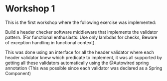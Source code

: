 # Workshop 1

This is the first workshop where the following exercise was implemented: 

Build a header checker software middleware that implements the validator pattern.
(For functional enthusiasts: Use only lambdas for checks, Beware of exception
handling in functional context).

This was done using an interface for all the header validator where each header validator knew which predicate to implement, it was all supported by getting all these validators automatically using the @Autowired spring annotation (This was possible since each validator was declared as a Spring Component)
